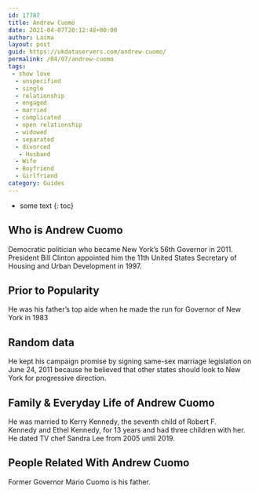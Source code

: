 ```yaml
---
id: 17787
title: Andrew Cuomo
date: 2021-04-07T20:12:48+00:00
author: Laima
layout: post
guid: https://ukdataservers.com/andrew-cuomo/
permalink: /04/07/andrew-cuomo
tags:
 - show love
  - unspecified
  - single
  - relationship
  - engaged
  - married
  - complicated
  - open relationship
  - widowed
  - separated
  - divorced
   - Husband
  - Wife
  - Boyfriend
  - Girlfriend
category: Guides
---
```


* some text
{: toc}


## Who is Andrew Cuomo
                  
                  
                  
Democratic politician who became New York&#8217;s 56th Governor in 2011. President Bill Clinton appointed him the 11th United States Secretary of Housing and Urban Development in 1997.
                  
              
            
              
            
                
                
                
## Prior to Popularity
                  
                  
                  
He was his father&#8217;s top aide when he made the run for Governor of New York in 1983
                  
              
            
              
            
                
                
                
## Random data
                  
                  
                  
He kept his campaign promise by signing same-sex marriage legislation on June 24, 2011 because he believed that other states should look to New York for progressive direction.
                  
              
            
              
            
                
                
                
## Family & Everyday Life of Andrew Cuomo
                  
                  
                  
He was married to Kerry Kennedy, the seventh child of Robert F. Kennedy and Ethel Kennedy, for 13 years and had three children with her. He dated TV chef Sandra Lee from 2005 until 2019.
                  
              
            
              
            
                
                
                
## People Related With Andrew Cuomo
                  
                  
                  
Former Governor Mario Cuomo is his father.
                  
              
            
              
            
                
              
            
              
              
            
            
              
            
          
          
          